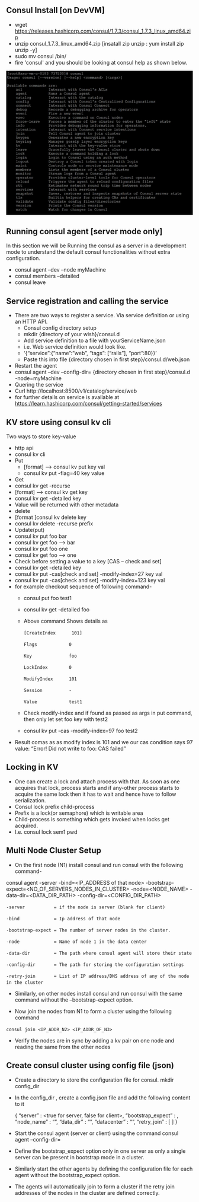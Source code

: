 ## Consul Install [on DevVM]
*	wget https://releases.hashicorp.com/consul/1.7.3/consul_1.7.3_linux_amd64.zip
*	unzip consul_1.7.3_linux_amd64.zip [insatall zip unzip : yum install zip unzip -y]
*	sudo mv consul /bin/
*	fire 'consul' and you should be looking at consul help as shown below.
 <p align="center"><img src="../images/consul_help.JPG?raw=true"></p>
 
## Running consul agent [server mode only]
In this section we will be Running the consul as a server in a development mode to understand the default consul functionalities without extra configuration.
*	consul agent –dev –node myMachine
*	consul members –detailed
*	consul leave

## Service registration and calling the service
* There are two ways to register a service. Via service definition or using an HTTP API.
  * Consul config directory setup
   * mkdir {directory of your wish}/consul.d
   * Add service definition to a file with yourServiceName.json
    *	i.e. Web service definition would look like.
    *	‘{“service”:{“name”:”web”, “tags”: [“rails”], “port”:80}}’
   * Paste this into file {directory chosen in first step}/consul.d/web.json
*	Restart the agent
  * consul agent –dev –config-dir= {directory chosen in first step}/consul.d -node=myMachine
*	Quering the service
  *	Curl http://localhost:8500/v1/catalog/service/web 
* for further details on service is available at https://learn.hashicorp.com/consul/getting-started/services

## KV store using consul kv cli
Two ways to store key-value
  * http api
  * consul kv cli
* Put 
  *	[format] --> consul kv put key val
  *	consul kv put -flag=40 key value
*	Get
  *	consul kv get -recurse
  *	[format] --> consul kv get key
  *	consul kv get -detailed key
  *	Value will be returned with other metadata
*	delete
  *	[format ]consul kv delete key
  *	consul kv delete -recurse prefix
*	Update(put)
  *	consul kv put foo bar
  *	consul kv get foo --> bar
  *	consul kv put foo one
  *	consul kv get foo --> one
  *	Check before setting a value to a key [CAS – check and set]
  *	consul kv get -detailed key
  *	consul kv put -cas[check and set] -modify-index=27 key val
  *	consul kv put -cas[check and set] -modify-index=123 key val
  *	for example checkout sequence of following command-
    *	consul put foo test1
    *	consul kv get -detailed foo
      * Above command Shows details as
        
        `[CreateIndex      101]`
        
        `Flags            0`
        
        `Key              foo`
        
        `LockIndex        0`
        
        `ModifyIndex      101`
        
        `Session          -`
        
        `Value            test1`
        
    * Check modify-index and if found as passed as args in put command, then only let set foo key with test2
    *	consul kv put -cas -modify-index=97 foo test2 
*	Result comas as as modify index is 101 and we our cas condition says 97 value: “Error! Did not write to foo: CAS failed”

## Locking in KV
*	One can create a lock and attach process with that. As soon as one acquires that lock, process starts and if any-other process starts to acquire the same lock then it has to wait and hence have to follow serialization.
*	Consul lock prefix child-process
*	Prefix is a lock(or semaphore) which is writable area
*	Child-process is something which gets invoked when locks get acquired.
  *	I.e. consul lock sem1 pwd

## Multi Node Cluster Setup
*	On the first node (N1) install consul and run consul with the following command- 

consul agent -server -bind=<IP_ADDRESS of that node> -bootstrap-expect=<NO_OF_SERVERS_NODES_IN_CLUSTER> -node=<NODE_NAME> -data-dir=<DATA_DIR_PATH> -config-dir=<CONFIG_DIR_PATH>

`-server           = if the node is server (blank for client)`

`-bind             = Ip address of that node`

`-bootstrap-expect = The number of server nodes in the cluster.`

`-node             = Name of node 1 in the data center`

`-data-dir         = The path where consul agent will store their state`

`-config-dir       = The path for storing the configuration settings`

`-retry-join       = List of IP address/DNS address of any of the node in the cluster`

*	Similarly, on other nodes install consul and run consul with the same command without the –bootstrap-expect option.

*	Now join the nodes from N1 to form a cluster using the following command

`consul join <IP_ADDR_N2> <IP_ADDR_OF_N3>`

*	Verify the nodes are in sync by adding a kv pair on one node and reading the same from the other nodes



## Create consul cluster using config file (json)
*	Create a directory to store the configuration file for consul.
    mkdir config_dir

*	In the config_dir , create a config.json file and add the following content to it

    {
        “server” : <true for server, false for client>,
        “bootstrap_expect” : <no of servers in cluster>,
        “node_name” : “<node name>”,
        “data_dir” : “<path to your data dir>”,
        “datacenter” : “<name of datacenter>”,
        “retry_join” : [
            <List of addresses to connect to>
        ]
    }

*	Start the consul agent (server or client) using the command 
    consul agent –config-dir=<path to your config dir>

*	Define the bootstrap_expect option only in one server as only a single server can be present in bootstrap mode in a cluster.

*	Similarly start the other agents by defining the configuration file for each agent without the bootstrap_expect option.

*	The agents will automatically join to form a cluster if the retry join addresses of the nodes in the cluster are defined correctly.
